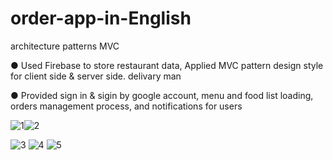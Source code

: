 
# order-app-in-English
architecture patterns  MVC

● Used Firebase to store restaurant data, Applied MVC pattern design style for client side & server side.
delivary man

● Provided sign in & sigin by google account, menu and food list loading, orders management process, and notifications for users


![1](https://user-images.githubusercontent.com/93183488/231764060-d6956afb-b17a-4ef1-862f-d20d38d9292d.jpg)![2](https://user-images.githubusercontent.com/93183488/231764086-7e564d48-41f5-430b-b199-6720bd991414.jpg)


![3](https://user-images.githubusercontent.com/93183488/231764112-5c45fe79-192c-4173-a25f-f20fc8dcb2ba.jpg)
![4](https://user-images.githubusercontent.com/93183488/231764125-6e32bffd-edf5-4a55-8e21-b832476f9140.jpg)
![5](https://user-images.githubusercontent.com/93183488/231764161-6d9a060b-4abc-4a8f-b9a7-0caca2186557.jpg)


